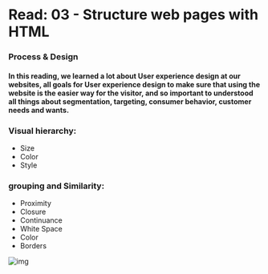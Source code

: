 # Read: 03 - Structure web pages with HTML

### Process & Design


#### In this reading, we learned a lot about User experience design at our websites, all goals for User experience design to make sure that using the website is the easier way for the visitor, and so important to understood all things about segmentation, targeting, consumer behavior, customer needs and wants.

### Visual hierarchy:

* Size
* Color
* Style


### grouping and Similarity:

* Proximity
* Closure
* Continuance
* White Space
* Color
* Borders

![img](https://d35fo82fjcw0y8.cloudfront.net/2018/12/10145509/user-experience-steve-jobs-Incontent_1.png)